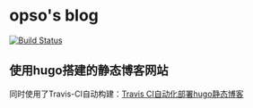# opso's blog

[![Build Status](https://travis-ci.org/opso-code/opso-code.github.io.svg?branch=master)](https://travis-ci.org/opso-code/opso-code.github.io)

## 使用hugo搭建的静态博客网站

同时使用了Travis-CI自动构建：[Travis CI自动化部署hugo静态博客](https://opso-code.github.io/post/hugo-auto-deploy/)
